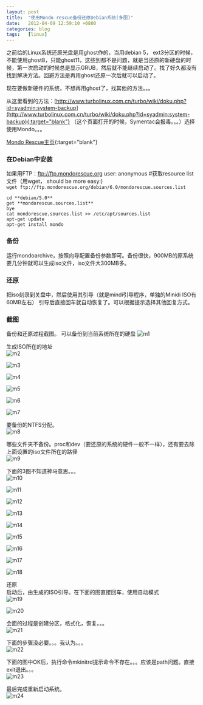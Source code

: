 ```yaml
---
layout: post
title:  "使用Mondo rescue备份还原Debian系统(多图)"
date:   2012-04-09 12:59:10 +0800
categories: blog
tags:   [linux]
---
```

之前给的Linux系统还原光盘是用ghost作的，当用debian 5， ext3分区的时候，不能使用ghost8，只能ghost11，这些到都不是问题，就是当还原的新硬盘的时候，第一次启动的时候总是显示GRUB，然后就不能继续启动了。找了好久都没有找到解决方法。回避方法是再用ghost还原一次后就可以启动了。

现在要做新硬件的系统，不想再用ghost了，找其他的方法。。。

从这里看到的方法：[http://www.turbolinux.com.cn/turbo/wiki/doku.php?id=syadmin:system-backup](http://www.turbolinux.com.cn/turbo/wiki/doku.php?id=syadmin:system-backup){:target="blank"} （这个页面打开的时候，Symentac会报毒。。。）选择使用Mondo。。。          

[Mondo Rescue主页](http://www.mondorescue.org/downloads.shtml){:target="blank"}

### 在Debian中安装    
如果用FTP：ftp://ftp.mondorescue.org  user: anonymous  #获取resource list文件（用wget， should be more easy:)                  
`wget ftp://ftp.mondorescue.org/debian/6.0/mondorescue.sources.list`                

    cd **debian/5.0**
    get **mondorescue.sources.list**
    bye
    cat mondorescue.sources.list >> /etc/apt/sources.list
    apt-get update
    apt-get install mondo
    
### 备份
运行mondoarchive，按照向导配置备份参数即可。备份很快，900MB的原系统要几分钟就可以生成iso文件，iso文件大300MB多。

### 还原
把iso刻录到关盘中，然后使用其引导（就是mindi引导程序，单独的Minidi ISO有60MB左右）
引导后直接回车就自动恢复了。可以根据提示选择其他回复方式。

### 截图
备份和还原过程截图。
可以备份到当前系统所在的硬盘
![m1](/images/m1.png)    
       
生成ISO所在的地址          
![m2](/images/m2.png)           

![m3](/images/m3.png)           

![m4](/images/m4.png)           

![m5](/images/m5.png)           

![m6](/images/m6.png)           

![m7](/images/m7.png)           

要备份的NTFS分配。             
![m8](/images/m8.png)           

哪些文件夹不备份。proc和dev（要还原的系统的硬件一般不一样），还有要去除上面设置的iso文件所在的路径              
![m9](/images/m9.png)           

下面的3图不知道神马意思。。。             
![m10](/images/m10.png)           

![m11](/images/m11.png)           

![m12](/images/m12.png)           

![m13](/images/m13.png)           

![m14](/images/m14.png)           

![m15](/images/m15.png)           

![m16](/images/m16.png)           

![m17](/images/m17.png)           

![m18](/images/m18.png)           

还原              
启动后，由生成的ISO引导。在下面的图直接回车，使用自动模式              
![m19](/images/m19.png)           

![m20](/images/m20.png)           

会面的过程是创建分区，格式化，恢复。。。                
![m21](/images/m21.png)           

下面的步骤没必要。。。我认为。。。               
![m22](/images/m22.png)           

下面的图中OK后，执行命令mkinitrd提示命令不存在。。。应该是path问题。直接exit退出。。。                
![m23](/images/m23.png)           

最后完成重新启动系统。                 
![m24](/images/m24.png)  

